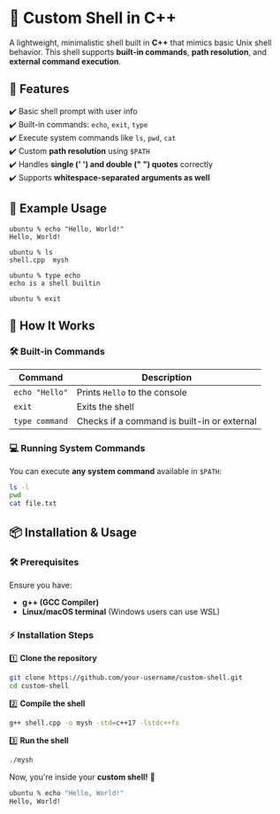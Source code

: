 # 🚀 Custom Shell in C++

A lightweight, minimalistic shell built in **C++** that mimics basic Unix shell behavior. This shell supports **built-in commands**, **path resolution**, and **external command execution**.

## 🔹 Features
✔️ Basic shell prompt with user info  
✔️ Built-in commands: `echo`, `exit`, `type`  
✔️ Execute system commands like `ls`, `pwd`, `cat`  
✔️ Custom **path resolution** using `$PATH`  
✔️ Handles **single (' ') and double (" ") quotes** correctly  
✔️ Supports **whitespace-separated arguments as well**  

## 📌 Example Usage

``` shell
ubuntu % echo "Hello, World!"
Hello, World!

ubuntu % ls
shell.cpp  mysh

ubuntu % type echo
echo is a shell builtin

ubuntu % exit
```

## 📌 How It Works

### 🛠 Built-in Commands
| Command           | Description                                      |
|------------------|--------------------------------------------------|
| `echo "Hello"`   | Prints `Hello` to the console                    |
| `exit`          | Exits the shell                                   |
| `type command`  | Checks if a command is built-in or external       |

### 💻 Running System Commands
You can execute **any system command** available in `$PATH`:
```sh
ls -l
pwd
cat file.txt
```
## 📦 Installation & Usage

### 🛠 Prerequisites
Ensure you have:
- **g++ (GCC Compiler)**
- **Linux/macOS terminal** (Windows users can use WSL)

### ⚡ Installation Steps

1️⃣ **Clone the repository**  
```sh
git clone https://github.com/your-username/custom-shell.git
cd custom-shell
```

2️⃣ **Compile the shell**  
```sh
g++ shell.cpp -o mysh -std=c++17 -lstdc++fs
```

3️⃣ **Run the shell**  
```sh
./mysh
```

Now, you're inside your **custom shell!** 🎉  
```sh
ubuntu % echo "Hello, World!"
Hello, World!
```

